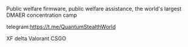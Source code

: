 Public welfare firmware, public welfare assistance, the world's largest DMAER concentration camp

telegram:https://t.me/QuantumStealthWorld

XF delta Valorant CSGO
